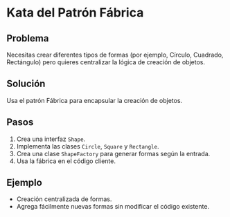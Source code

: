 # Kata del Patrón Fábrica

## Problema
Necesitas crear diferentes tipos de formas (por ejemplo, Círculo, Cuadrado, Rectángulo) pero quieres centralizar la lógica de creación de objetos.

## Solución
Usa el patrón Fábrica para encapsular la creación de objetos.

## Pasos
1. Crea una interfaz `Shape`.
2. Implementa las clases `Circle`, `Square` y `Rectangle`.
3. Crea una clase `ShapeFactory` para generar formas según la entrada.
4. Usa la fábrica en el código cliente.

## Ejemplo
- Creación centralizada de formas.
- Agrega fácilmente nuevas formas sin modificar el código existente.
